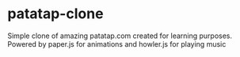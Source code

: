 # patatap-clone
Simple clone of amazing patatap.com created for learning purposes. 
Powered by paper.js for animations and howler.js for playing music
